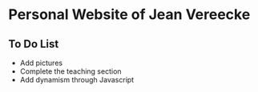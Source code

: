 # Personal Website of Jean Vereecke

## To Do List

- Add pictures
- Complete the teaching section
- Add dynamism through Javascript